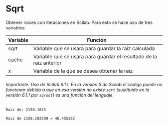 # Sqrt

Obtener raices con iteraciones en Scilab. Para esto se hace uso de tres variables:

| Variable | Función |
| -------- | ------- |
| sqrt | Variable que se usara para guardar la raiz calculada |
| cache | Variable que se usara para guardar el resultado de la raiz anterior |
| x | Variable de la que se desea obtener la raiz |

###### Importante: Uso de Scilab 6.1.1. En la versión 5 de Scilab el codigo puede no funcionar debido a que en esa versión no existe ```sqrt``` (sustituido en la versión 6.1.1 por ```sqroot```) es una función del lenguaje.

```
Raiz de: 2158.1025
 
Raiz de 2158.102500 = 46.455382
```
